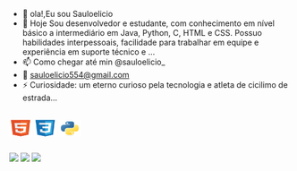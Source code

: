 - 👋 ola!,Eu sou Sauloelicio
- 📘 Hoje Sou desenvolvedor e estudante, com conhecimento em nível básico a intermediário em Java, Python, C, HTML e CSS. Possuo habilidades interpessoais, facilidade para trabalhar em equipe e experiência em suporte técnico e ...
- 📫 Como chegar até min @sauloelicio_
- 📩 sauloelicio554@gmail.com
- ⚡ Curiosidade: um eterno curioso pela tecnologia e atleta de cicilimo de estrada...
      


<div style="display: inline_block"><br>



<img align="center" alt="saulo-HTML" height="30" width="40" src="https://raw.githubusercontent.com/devicons/devicon/master/icons/html5/html5-original.svg"> 
<img align="center" alt="saulo-CSS" height="30" width="40" src="https://raw.githubusercontent.com/devicons/devicon/master/icons/css3/css3-original.svg">
<img align="center" alt="saulo-Python" height="30" width="40" src="https://raw.githubusercontent.com/devicons/devicon/master/icons/python/python-original.svg"> 

</div 

<br>
      
##

<div>

 <img src="https://img.shields.io/badge/WhatsApp-25D366?style=for-the-badge&logo=whatsapp&logoColor=white"></img>
 <img src="https://img.shields.io/badge/Instagram-E4405F?style=for-the-badge&logo=instagram&logoColor=white"></img>
 <img src="https://img.shields.io/badge/Gmail-D14836?style=for-the-badge&logo=gmail&logoColor=white"></img> 
            
</div>
          

